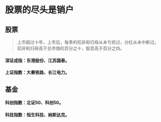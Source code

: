 # 股票的尽头是销户

## 股票
> 上市超过十年，上市后，每季的扣非和归母从未亏损过，分红从未中断过。扣非和归母高于总市值的百分之十，股息高于百分之四。
#### 深证成指：东港股份、江苏国泰。
#### 上证指数：大秦铁路、长江电力。

## 基金
#### 科创指数：北证50、科创50。
#### 科技指数：恒生科技、纳斯达克。
